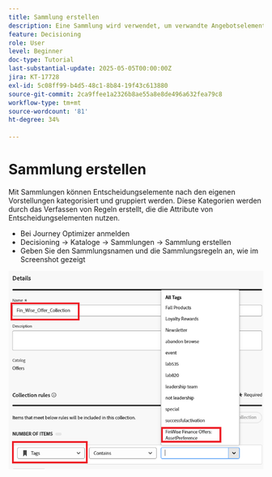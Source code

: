 ```yaml
---
title: Sammlung erstellen
description: Eine Sammlung wird verwendet, um verwandte Angebotselemente in Decisioning zu gruppieren, wodurch die Verwaltung und Organisation von Inhalten für ein bestimmtes Design, eine bestimmte Zielgruppe oder ein bestimmtes Kampagnenziel erleichtert wird.
feature: Decisioning
role: User
level: Beginner
doc-type: Tutorial
last-substantial-update: 2025-05-05T00:00:00Z
jira: KT-17728
exl-id: 5c08ff99-b4d5-48c1-8b84-19f43c613880
source-git-commit: 2ca9ffee1a2326b8ae55a8e8de496a632fea79c8
workflow-type: tm+mt
source-wordcount: '81'
ht-degree: 34%

---
```


# Sammlung erstellen

Mit Sammlungen können Entscheidungselemente nach den eigenen Vorstellungen kategorisiert und gruppiert werden. Diese Kategorien werden durch das Verfassen von Regeln erstellt, die die Attribute von Entscheidungselementen nutzen.

* Bei Journey Optimizer anmelden
* Decisioning -> Kataloge -> Sammlungen -> Sammlung erstellen
* Geben Sie den Sammlungsnamen und die Sammlungsregeln an, wie im Screenshot gezeigt

![create-collection](assets/fin-wise-collection.png)

